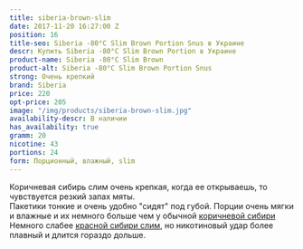 ```yaml
---
title: siberia-brown-slim
date: 2017-11-20 16:27:00 Z
position: 16
title-seo: Siberia -80°C Slim Brown Portion Snus в Украине
descr: Купить Siberia -80°C Slim Brown Portion в Украине
product-name: Siberia -80°C Slim Brown
product-alt: Siberia -80°C Slim Brown Portion Snus
strong: Очень крепкий
brand: Siberia
price: 220
opt-price: 205
image: "/img/products/siberia-brown-slim.jpg"
availability-descr: В наличии
has_availability: true
gramm: 20
nicotine: 43
portions: 24
form: Порционный, влажный, slim
---
```


Коричневая сибирь слим очень крепкая, когда ее открываешь, то чувствуется резкий запах мяты.<br>
Пакетики тонкие и очень удобно "сидят" под губой. Порции очень мягки и влажные и их немного больше чем у обычной [коричневой сибири](/siberia-brown)<br>
Немного слабее [красной сибири слим](/siberia-white-dry-slim), но никотиновый удар более плавный и длится гораздо дольше.